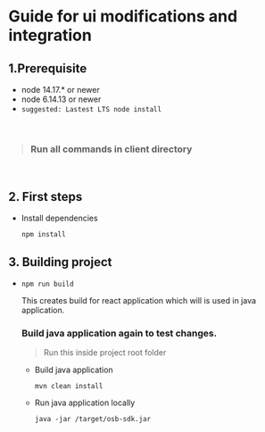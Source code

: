 # Guide for ui modifications and integration

## 1.Prerequisite 
- node 14.17.* or newer
- node 6.14.13 or newer
- `suggested: Lastest LTS node install`

</br>

>### Run all commands in client directory 

</br>

## 2. First steps
- Install dependencies
  
	``` npm install ```

## 3. Building project
- ```npm run build```

	This creates build for react application which will is used in java application.

	### Build java application again to test changes.
	> Run this inside project root folder
	- Build java application
  
		```mvn clean install```

	- Run java application locally
  
		```java -jar /target/osb-sdk.jar```